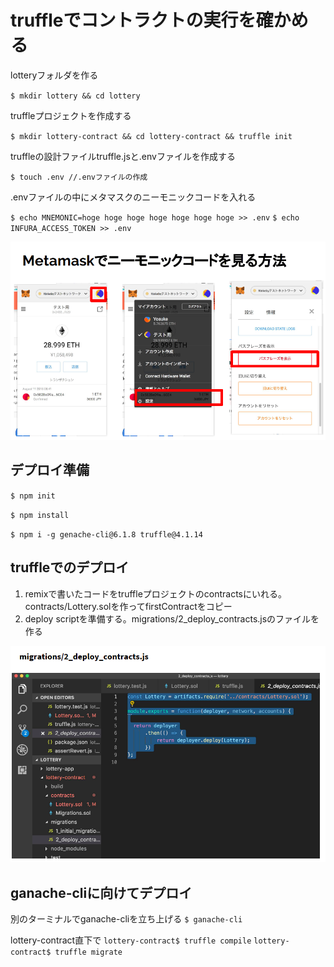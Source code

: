 # truffleでコントラクトの実行を確かめる

lotteryフォルダを作る

`$ mkdir lottery && cd lottery`

truffleプロジェクトを作成する

`$ mkdir lottery-contract && cd lottery-contract && truffle init`

truffleの設計ファイルtruffle.jsと.envファイルを作成する

`$ touch .env //.envファイルの作成`

.envファイルの中にメタマスクのニーモニックコードを入れる

`$ echo MNEMONIC=hoge hoge hoge hoge hoge hoge hoge >> .env`
`$ echo INFURA_ACCESS_TOKEN >> .env`

![metamaskでニーモニックを見る方法](https://github.com/cryptoage-jp/education/blob/master/images/metamask.png)

## デプロイ準備
`$ npm init`

`$ npm install`

`$ npm i -g genache-cli@6.1.8 truffle@4.1.14`

## truffleでのデプロイ
1. remixで書いたコードをtruffleプロジェクトのcontractsにいれる。contracts/Lottery.solを作ってfirstContractをコピー
1. deploy scriptを準備する。migrations/2_deploy_contracts.jsのファイルを作る

![truffle](https://github.com/cryptoage-jp/education/blob/master/images/truffle.png)

## ganache-cliに向けてデプロイ
別のターミナルでganache-cliを立ち上げる
`$ ganache-cli`

lottery-contract直下で
`lottery-contract$ truffle compile`
`lottery-contract$ truffle migrate`